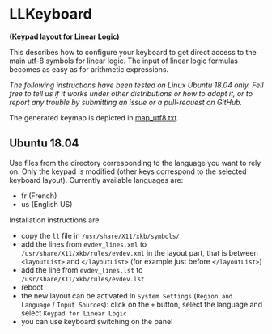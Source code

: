 # LLKeyboard
**(Keypad layout for Linear Logic)**

This describes how to configure your keyboard to get direct access to the main utf-8 symbols for linear logic. The input of linear logic formulas becomes as easy as for arithmetic expressions.

*The following instructions have been tested on Linux Ubuntu 18.04 only.
Fell free to tell us if it works under other distributions or how to adapt it, or to report any trouble by submitting an issue or a pull-request on GitHub.*

The generated keymap is depicted in [map_utf8.txt](map_utf8.txt).

## Ubuntu 18.04

Use files from the directory corresponding to the language you want to rely on. Only the keypad is modified (other keys correspond to the selected keyboard layout).
Currently available languages are:

 * fr (French)
 * us (English US)

Installation instructions are:

 * copy the `ll` file in `/usr/share/X11/xkb/symbols/`
 * add the lines from `evdev_lines.xml` to `/usr/share/X11/xkb/rules/evdev.xml` in the layout part, that is between `<layoutList>` and `</layoutList>` (for example just before `</layoutList>`)
 * add the line from `evdev_lines.lst` to `/usr/share/X11/xkb/rules/evdev.lst`
 * reboot
 * the new layout can be activated in `System Settings` (`Region and Language` / `Input Sources`): click on the `+` button, select the language and select `Keypad for Linear Logic`
 * you can use keyboard switching on the panel

